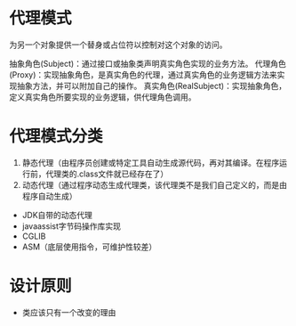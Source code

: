 # 代理模式
为另一个对象提供一个替身或占位符以控制对这个对象的访问。

抽象角色(Subject)：通过接口或抽象类声明真实角色实现的业务方法。
代理角色(Proxy)：实现抽象角色，是真实角色的代理，通过真实角色的业务逻辑方法来实现抽象方法，并可以附加自己的操作。
真实角色(RealSubject)：实现抽象角色，定义真实角色所要实现的业务逻辑，供代理角色调用。

# 代理模式分类
1. 静态代理（由程序员创建或特定工具自动生成源代码，再对其编译。在程序运行前，代理类的.class文件就已经存在了）  
2. 动态代理（通过程序动态生成代理类，该代理类不是我们自己定义的，而是由程序自动生成）
- JDK自带的动态代理
- javaassist字节码操作库实现
- CGLIB
- ASM（底层使用指令，可维护性较差）


# 设计原则
- 类应该只有一个改变的理由